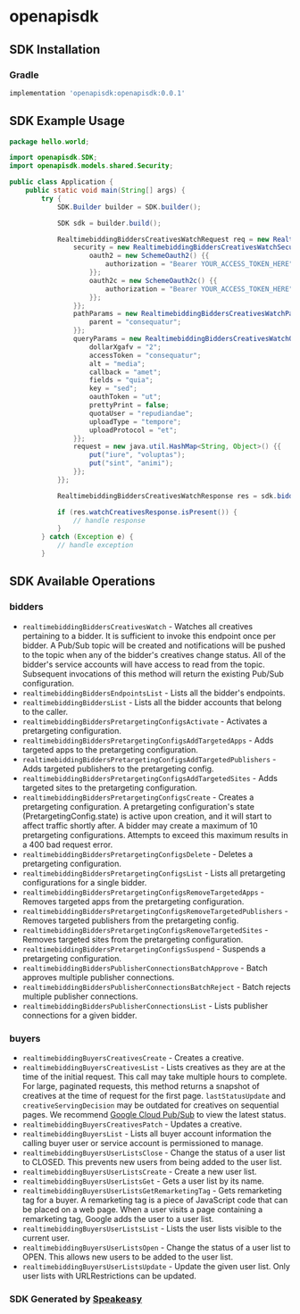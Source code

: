 # openapisdk

<!-- Start SDK Installation -->
## SDK Installation

### Gradle

```groovy
implementation 'openapisdk:openapisdk:0.0.1'
```
<!-- End SDK Installation -->

## SDK Example Usage
<!-- Start SDK Example Usage -->
```java
package hello.world;

import openapisdk.SDK;
import openapisdk.models.shared.Security;

public class Application {
    public static void main(String[] args) {
        try {
            SDK.Builder builder = SDK.builder();

            SDK sdk = builder.build();

            RealtimebiddingBiddersCreativesWatchRequest req = new RealtimebiddingBiddersCreativesWatchRequest() {{
                security = new RealtimebiddingBiddersCreativesWatchSecurity() {{
                    oauth2 = new SchemeOauth2() {{
                        authorization = "Bearer YOUR_ACCESS_TOKEN_HERE";
                    }};
                    oauth2c = new SchemeOauth2c() {{
                        authorization = "Bearer YOUR_ACCESS_TOKEN_HERE";
                    }};
                }};
                pathParams = new RealtimebiddingBiddersCreativesWatchPathParams() {{
                    parent = "consequatur";
                }};
                queryParams = new RealtimebiddingBiddersCreativesWatchQueryParams() {{
                    dollarXgafv = "2";
                    accessToken = "consequatur";
                    alt = "media";
                    callback = "amet";
                    fields = "quia";
                    key = "sed";
                    oauthToken = "ut";
                    prettyPrint = false;
                    quotaUser = "repudiandae";
                    uploadType = "tempore";
                    uploadProtocol = "et";
                }};
                request = new java.util.HashMap<String, Object>() {{
                    put("iure", "voluptas");
                    put("sint", "animi");
                }};
            }};

            RealtimebiddingBiddersCreativesWatchResponse res = sdk.bidders.realtimebiddingBiddersCreativesWatch(req);

            if (res.watchCreativesResponse.isPresent()) {
                // handle response
            }
        } catch (Exception e) {
            // handle exception
        }
```
<!-- End SDK Example Usage -->

<!-- Start SDK Available Operations -->
## SDK Available Operations

### bidders

* `realtimebiddingBiddersCreativesWatch` - Watches all creatives pertaining to a bidder. It is sufficient to invoke this endpoint once per bidder. A Pub/Sub topic will be created and notifications will be pushed to the topic when any of the bidder's creatives change status. All of the bidder's service accounts will have access to read from the topic. Subsequent invocations of this method will return the existing Pub/Sub configuration.
* `realtimebiddingBiddersEndpointsList` - Lists all the bidder's endpoints.
* `realtimebiddingBiddersList` - Lists all the bidder accounts that belong to the caller.
* `realtimebiddingBiddersPretargetingConfigsActivate` - Activates a pretargeting configuration.
* `realtimebiddingBiddersPretargetingConfigsAddTargetedApps` - Adds targeted apps to the pretargeting configuration.
* `realtimebiddingBiddersPretargetingConfigsAddTargetedPublishers` - Adds targeted publishers to the pretargeting config.
* `realtimebiddingBiddersPretargetingConfigsAddTargetedSites` - Adds targeted sites to the pretargeting configuration.
* `realtimebiddingBiddersPretargetingConfigsCreate` - Creates a pretargeting configuration. A pretargeting configuration's state (PretargetingConfig.state) is active upon creation, and it will start to affect traffic shortly after. A bidder may create a maximum of 10 pretargeting configurations. Attempts to exceed this maximum results in a 400 bad request error.
* `realtimebiddingBiddersPretargetingConfigsDelete` - Deletes a pretargeting configuration.
* `realtimebiddingBiddersPretargetingConfigsList` - Lists all pretargeting configurations for a single bidder.
* `realtimebiddingBiddersPretargetingConfigsRemoveTargetedApps` - Removes targeted apps from the pretargeting configuration.
* `realtimebiddingBiddersPretargetingConfigsRemoveTargetedPublishers` - Removes targeted publishers from the pretargeting config.
* `realtimebiddingBiddersPretargetingConfigsRemoveTargetedSites` - Removes targeted sites from the pretargeting configuration.
* `realtimebiddingBiddersPretargetingConfigsSuspend` - Suspends a pretargeting configuration.
* `realtimebiddingBiddersPublisherConnectionsBatchApprove` - Batch approves multiple publisher connections.
* `realtimebiddingBiddersPublisherConnectionsBatchReject` - Batch rejects multiple publisher connections.
* `realtimebiddingBiddersPublisherConnectionsList` - Lists publisher connections for a given bidder.

### buyers

* `realtimebiddingBuyersCreativesCreate` - Creates a creative.
* `realtimebiddingBuyersCreativesList` - Lists creatives as they are at the time of the initial request. This call may take multiple hours to complete. For large, paginated requests, this method returns a snapshot of creatives at the time of request for the first page. `lastStatusUpdate` and `creativeServingDecision` may be outdated for creatives on sequential pages. We recommend [Google Cloud Pub/Sub](//cloud.google.com/pubsub/docs/overview) to view the latest status.
* `realtimebiddingBuyersCreativesPatch` - Updates a creative.
* `realtimebiddingBuyersList` - Lists all buyer account information the calling buyer user or service account is permissioned to manage.
* `realtimebiddingBuyersUserListsClose` - Change the status of a user list to CLOSED. This prevents new users from being added to the user list.
* `realtimebiddingBuyersUserListsCreate` - Create a new user list.
* `realtimebiddingBuyersUserListsGet` - Gets a user list by its name.
* `realtimebiddingBuyersUserListsGetRemarketingTag` - Gets remarketing tag for a buyer. A remarketing tag is a piece of JavaScript code that can be placed on a web page. When a user visits a page containing a remarketing tag, Google adds the user to a user list.
* `realtimebiddingBuyersUserListsList` - Lists the user lists visible to the current user.
* `realtimebiddingBuyersUserListsOpen` - Change the status of a user list to OPEN. This allows new users to be added to the user list.
* `realtimebiddingBuyersUserListsUpdate` - Update the given user list. Only user lists with URLRestrictions can be updated.

<!-- End SDK Available Operations -->

### SDK Generated by [Speakeasy](https://docs.speakeasyapi.dev/docs/using-speakeasy/client-sdks)
